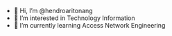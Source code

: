 - 👋 Hi, I’m @hendroaritonang
- 👀 I’m interested in Technology Information
- 🌱 I’m currently learning Access Network Engineering



<!---
hendroaritonang/hendroaritonang is a ✨ special ✨ repository because its `README.md` (this file) appears on your GitHub profile.
You can click the Preview link to take a look at your changes.
--->
